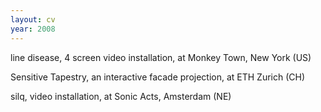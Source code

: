 ```yaml
---
layout: cv
year: 2008
---
```


line disease, 4 screen video installation, at Monkey Town, New York (US)

Sensitive Tapestry, an interactive facade projection, at ETH Zurich (CH)

silq, video installation, at Sonic Acts, Amsterdam (NE)



